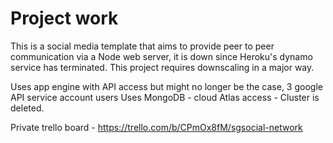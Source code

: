 # Project work

This is a social media template that aims to provide peer to peer communication via a Node web server, it is down since Heroku's dynamo service has terminated.
This project requires downscaling in a major way.

Uses app engine with API access but might no longer be the case, 3 google API service account users
Uses MongoDB - cloud Atlas access - Cluster is deleted.

Private trello board - https://trello.com/b/CPmOx8fM/sgsocial-network
